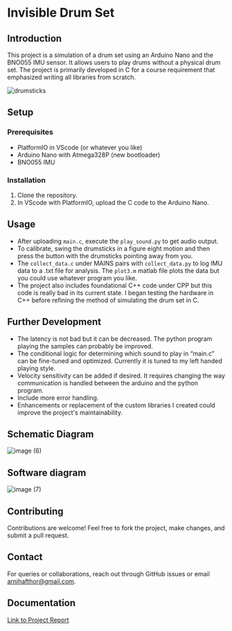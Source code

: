 # Invisible Drum Set

## Introduction
This project is a simulation of a drum set using an Arduino Nano and the BNO055 IMU sensor. It allows users to play drums without a physical drum set. The project is primarily developed in C for a course requirement that emphasized writing all libraries from scratch.

![drumsticks](https://github.com/HafthorArni/Invisible-Drum-Set/assets/111596842/df8816de-3efb-4c85-85ff-45e4e730acf8)


## Setup
### Prerequisites
- PlatformIO in VScode (or whatever you like)
- Arduino Nano with Atmega328P (new bootloader)
- BNO055 IMU

### Installation
1. Clone the repository.
2. In VScode with PlatformIO, upload the C code to the Arduino Nano.

## Usage
- After uploading `main.c`, execute the `play_sound.py` to get audio output.
- To calibrate, swing the drumsticks in a figure eight motion and then press the button with the drumsticks pointing away from you.
- The `collect_data.c` under MAINS pairs with `collect_data.py` to log IMU data to a .txt file for analysis. The `plot3.m` matlab file plots the data but you could use whatever program you like.
- The project also includes foundational C++ code under CPP but this code is really bad in its current state. I began testing the hardware in C++ before refining the method of simulating the drum set in C.

## Further Development
- The latency is not bad but it can be decreased. The python program playing the samples can probably be improved.
- The conditional logic for determining which sound to play in “main.c” can be fine-tuned and optimized. Currently it is tuned to my left handed playing style.
- Velocity sensitivity can be added if desired. It requires changing the way communication is handled between the arduino and the python program.
- Include more error handling.
- Enhancements or replacement of the custom libraries I created could improve the project's maintainability.

## Schematic Diagram
![image (6)](https://github.com/HafthorArni/Invisible-Drum-Set/assets/111596842/853b1885-bde0-454a-a892-8da48c033565)


## Software diagram
![image (7)](https://github.com/HafthorArni/Invisible-Drum-Set/assets/111596842/754ff8bd-817c-479d-af5a-7da1d924d395)


## Contributing
Contributions are welcome! Feel free to fork the project, make changes, and submit a pull request.

## Contact
For queries or collaborations, reach out through GitHub issues or email arnihafthor@gmail.com.

## Documentation
[Link to Project Report](https://drive.google.com/file/d/1G6_Wm_p50Q7FowhHeAtZddCkF3J9PWr1/preview)
